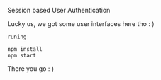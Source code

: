Session based User Authentication

Lucky us, we got some user interfaces here tho : )

```
runing

npm install
npm start
```

There you go : )
